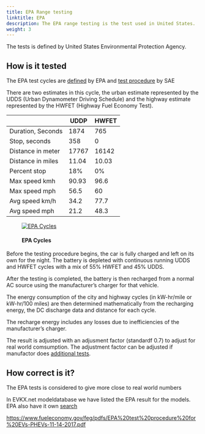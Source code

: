 ```yaml
---
title: EPA Range testing
linktitle: EPA
description: The EPA range testing is the test used in United States. 
weight: 3
---
```

<!-- markdownlint-disable MD033 -->

The tests is defined by United States Environmental Protection Agency.

## How is it tested

The EPA test cycles are [defined](https://www.fueleconomy.gov/feg/fe_test_schedules.shtml) by EPA and [test procedure](https://www.sae.org/standards/content/j1634_202104/) by SAE

There are two estimates in this cycle, the urban estimate represented by the UDDS (Urban Dynamometer Driving Schedule) and the highway estimate represented by the HWFET (Highway Fuel Economy Test).

|  | UDDP | HWFET |
|----|----|----|
| Duration, Seconds | 1874 | 765 |
| Stop, seconds | 358 | 0 |
| Distance in meter | 17767 | 16142 |
| Distance in miles | 11.04 | 10.03 |
| Percent stop | 18% | 0% |
| Max speed kmh | 90.93 | 96.6 |
| Max speed mph | 56.5 | 60 |
| Avg speed km/h | 34.2 | 77.7 |
| Avg speed mph | 21.2 | 48.3 |

<figure>
    <a href="https://media.evkx.net/multimedia/guides/understandingrange/epa/epacycles.png">
        <img src="https://media.evkx.net/multimedia/guides/understandingrange/epa/epacycles_st.png" alt="EPA Cycles" title="EPA Cycles">
    </a>
    <figcaption><h4>EPA Cycles</h4></figcaption>
</figure>

Before the testing procedure begins, the car is fully charged and left on its own for the night. The battery is depleted with continuous running UDDS and HWFET cycles with a mix of 55% HWFET and 45% UDDS.

After the testing is completed, the battery is then recharged from a normal AC source using the manufacturer’s charger for that vehicle.

The energy consumption of the city and highway cycles (in kW-hr/mile or kW-hr/100 miles) are then determined mathematically from the recharging energy, the DC discharge data and distance for each cycle.

The recharge energy includes any losses due to inefficiencies of the manufacturer’s charger.

The result is adjusted with an adjusment factor (standardf 0.7) to adjust for real world comsumption.  The adjustment factor can be adjusted if manufactor does [additional tests](https://www.caranddriver.com/features/a33824052/adjustment-factor-tesla-uses-for-big-epa-range-numbers/). 

## How correct is it?

The EPA tests is considered to give more close to real world numbers 

In EVKX.net modeldatabase we have listed the EPA result for the models.  EPA also have it own [search](https://www.fueleconomy.gov/feg/powerSearch.jsp)


https://www.fueleconomy.gov/feg/pdfs/EPA%20test%20procedure%20for%20EVs-PHEVs-11-14-2017.pdf